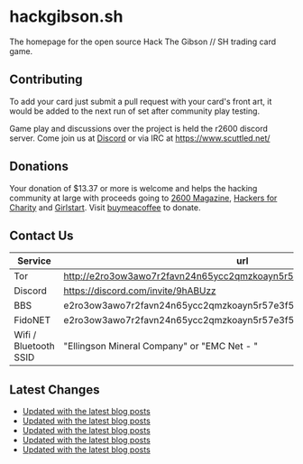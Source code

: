 # hackgibson.sh
The homepage for the open source Hack The Gibson // SH trading card game.


## Contributing

To add your card just submit a pull request with your card's front art, it would be added to the next run of set after community play testing.

Game play and discussions over the project is held the r2600 discord server. Come join us at [Discord](https://discord.com/invite/9hABUzz) or via IRC at https://www.scuttled.net/


## Donations

Your donation of $13.37 or more is welcome and helps the hacking community at large with proceeds going to [2600 Magazine](https://2600.com/), [Hackers for Charity](https://hackersforcharity.org) and [Girlstart](https://girlstart.org).  Visit [buymeacoffee](https://www.buymeacoffee.com/hackgibson.sh) to donate.


## Contact Us

Service | url
-|-
Tor | http://e2ro3ow3awo7r2favn24n65ycc2qmzkoayn5r57e3f56nvjwdcgg32ad.onion
Discord | https://discord.com/invite/9hABUzz
BBS | e2ro3ow3awo7r2favn24n65ycc2qmzkoayn5r57e3f56nvjwdcgg32ad.onion:23
FidoNET | e2ro3ow3awo7r2favn24n65ycc2qmzkoayn5r57e3f56nvjwdcgg32ad.onion:24554
Wifi / Bluetooth SSID | "Ellingson Mineral Company" or "EMC Net - <fidonet address>"

## Latest Changes
<!-- BLOG-POST-LIST:START -->
- [Updated with the latest blog posts](https://github.com/DFW2600/hackgibson.sh/commit/debac32a3cac1750fc76ea1ca43ececf40be2770)
- [Updated with the latest blog posts](https://github.com/DFW2600/hackgibson.sh/commit/61e610c97692e88f3c691ea4bda5196670c523b6)
- [Updated with the latest blog posts](https://github.com/DFW2600/hackgibson.sh/commit/421bbb8dac4dd0f58f37da3e31b2701367ae8730)
- [Updated with the latest blog posts](https://github.com/DFW2600/hackgibson.sh/commit/78da7b6dd3d97cc4e7b4afc4ec572f8c61d2ae95)
- [Updated with the latest blog posts](https://github.com/DFW2600/hackgibson.sh/commit/fd7c9e053c12d9c4cdef4edce03afc7da539ae71)
<!-- BLOG-POST-LIST:END -->
